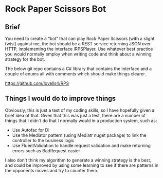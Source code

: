 # Rock Paper Scissors Bot

## Brief

You need to create a “bot” that can play Rock Paper Scissors (with a slight twist) against me, the bot should be a REST service returning JSON over HTTP, implementing the interface IRPSPlayer. Use whatever best practice you would normally employ when writing code and think about a winning strategy for the bot.

The below git repo contains a C# library that contains the interface and a couple of enums all with comments which should make things clearer. 

https://github.com/lovells4/RPS

## Things I would do to improve things

Obviously, this is just a test of my coding skills, so I have hopefully given a brief idea of that. Given that this was just a test, there are a number of things that I didn't do that I normally would in a production system, such as:

* Use Autofac for DI
* Use the Mediator pattern (using Mediatr nuget package) to link the controller to the business logic
* Use FluentValidation to handle request validation and make returning errors such as BadRequest easier

I also don't think my algorithm to generate a winning strategy is the best, and could be improved by using some learning to see if there are patterns in the opponents moves and try to counter them.